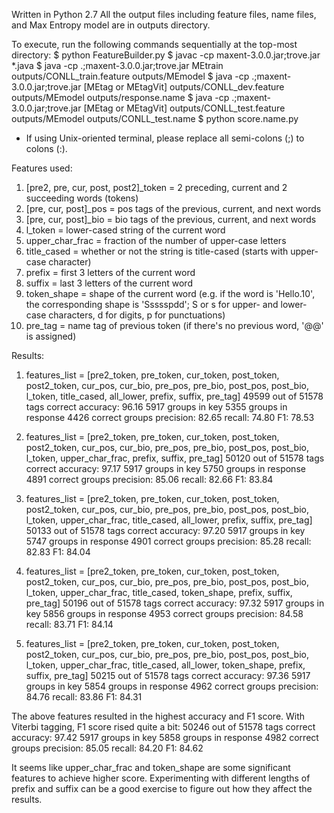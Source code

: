 Written in Python 2.7
All the output files including feature files, name files, and Max Entropy model are in outputs directory.

To execute, run the following commands sequentially at the top-most directory:
$ python FeatureBuilder.py
$ javac -cp maxent-3.0.0.jar;trove.jar *.java
$ java -cp .;maxent-3.0.0.jar;trove.jar MEtrain outputs/CONLL_train.feature outputs/MEmodel
$ java -cp .;maxent-3.0.0.jar;trove.jar [MEtag or MEtagVit] outputs/CONLL_dev.feature outputs/MEmodel outputs/response.name
$ java -cp .;maxent-3.0.0.jar;trove.jar [MEtag or MEtagVit] outputs/CONLL_test.feature outputs/MEmodel outputs/CONLL_test.name
$ python score.name.py
* If using Unix-oriented terminal, please replace all semi-colons (;) to colons (:).

Features used:
1. [pre2, pre, cur, post, post2]_token = 2 preceding, current and 2 succeeding words (tokens) 
2. [pre, cur, post]_pos = pos tags of the previous, current, and next words 
3. [pre, cur, post]_bio = bio tags of the previous, current, and next words
4. l_token = lower-cased string of the current word
5. upper_char_frac = fraction of the number of upper-case letters
6. title_cased = whether or not the string is title-cased (starts with upper-case character)
7. prefix = first 3 letters of the current word
8. suffix = last 3 letters of the current word
9. token_shape = shape of the current word (e.g. if the word is 'Hello.10', the corresponding shape is 'Ssssspdd'; 
                 S or s for upper- and lower-case characters, d for digits, p for punctuations)
10. pre_tag = name tag of previous token (if there's no previous word, '@@' is assigned)

Results:
1. features_list = [pre2_token, pre_token, cur_token, post_token, post2_token, cur_pos, cur_bio, pre_pos, pre_bio, post_pos, post_bio, 
                    l_token, title_cased, all_lower, prefix, suffix, pre_tag]
49599 out of 51578 tags correct
  accuracy: 96.16
5917 groups in key
5355 groups in response
4426 correct groups
  precision: 82.65
  recall:    74.80
  F1:        78.53

2. features_list = [pre2_token, pre_token, cur_token, post_token, post2_token, cur_pos, cur_bio, pre_pos, pre_bio, post_pos, post_bio, 
                    l_token, upper_char_frac, prefix, suffix, pre_tag]
50120 out of 51578 tags correct
  accuracy: 97.17
5917 groups in key
5750 groups in response
4891 correct groups
  precision: 85.06
  recall:    82.66
  F1:        83.84

3. features_list = [pre2_token, pre_token, cur_token, post_token, post2_token, cur_pos, cur_bio, pre_pos, pre_bio, post_pos, post_bio, 
                    l_token, upper_char_frac, title_cased, all_lower, prefix, suffix, pre_tag]
50133 out of 51578 tags correct
  accuracy: 97.20
5917 groups in key
5747 groups in response
4901 correct groups
  precision: 85.28
  recall:    82.83
  F1:        84.04

4. features_list = [pre2_token, pre_token, cur_token, post_token, post2_token, cur_pos, cur_bio, pre_pos, pre_bio, post_pos, post_bio, 
                    l_token, upper_char_frac, title_cased, token_shape, prefix, suffix, pre_tag]
50196 out of 51578 tags correct
  accuracy: 97.32
5917 groups in key
5856 groups in response
4953 correct groups
  precision: 84.58
  recall:    83.71
  F1:        84.14

5. features_list = [pre2_token, pre_token, cur_token, post_token, post2_token, cur_pos, cur_bio, pre_pos, pre_bio, post_pos, post_bio, 
                    l_token, upper_char_frac, title_cased, all_lower, token_shape, prefix, suffix, pre_tag]
50215 out of 51578 tags correct
  accuracy: 97.36
5917 groups in key
5854 groups in response
4962 correct groups
  precision: 84.76
  recall:    83.86
  F1:        84.31

The above features resulted in the highest accuracy and F1 score. With Viterbi tagging, F1 score rised quite a bit:
50246 out of 51578 tags correct
  accuracy: 97.42
5917 groups in key
5858 groups in response
4982 correct groups
  precision: 85.05
  recall:    84.20
  F1:        84.62

It seems like upper_char_frac and token_shape are some significant features to achieve higher score.
Experimenting with different lengths of prefix and suffix can be a good exercise to figure out how they affect the results.
